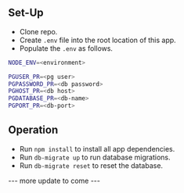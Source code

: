 ## Set-Up

- Clone repo.
- Create `.env` file into the root location of this app.
- Populate the `.env` as follows.

```bash
NODE_ENV=<environment>

PGUSER_PR=<pg user>
PGPASSWORD_PR=<db password>
PGHOST_PR=<db host>
PGDATABASE_PR=<db-name>
PGPORT_PR=<db-port>
```

## Operation

- Run `npm install` to install all app dependencies.
- Run `db-migrate up` to run database migrations.
- Run `db-migrate reset` to reset the database.
 
 --- more update to come ---
